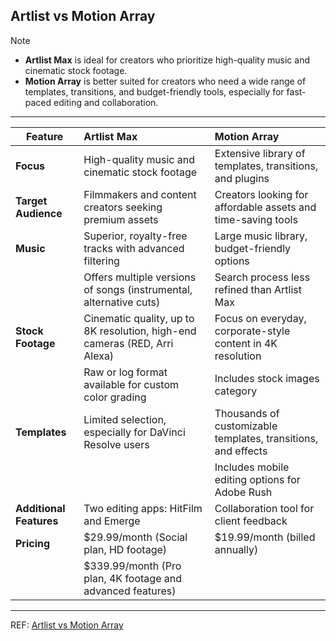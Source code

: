 
## Artlist vs Motion Array

> [!Note]
> -  **Artlist Max** is ideal for creators who prioritize high-quality music and cinematic stock footage.
> - **Motion Array** is better suited for creators who need a wide range of templates, transitions, and budget-friendly tools, especially for fast-paced editing and collaboration.

---

| **Feature**               | **Artlist Max**                                           | **Motion Array**                                      |
|---------------------------|:---------------------------------------------------------|:-----------------------------------------------------|
| **Focus**                 | High-quality music and cinematic stock footage           | Extensive library of templates, transitions, and plugins |
| **Target Audience**       | Filmmakers and content creators seeking premium assets   | Creators looking for affordable assets and time-saving tools |
| **Music**                 | Superior, royalty-free tracks with advanced filtering    | Large music library, budget-friendly options           |
|                           | Offers multiple versions of songs (instrumental, alternative cuts) | Search process less refined than Artlist Max            |
| **Stock Footage**         | Cinematic quality, up to 8K resolution, high-end cameras (RED, Arri Alexa) | Focus on everyday, corporate-style content in 4K resolution |
|                           | Raw or log format available for custom color grading     | Includes stock images category                        |
| **Templates**             | Limited selection, especially for DaVinci Resolve users | Thousands of customizable templates, transitions, and effects |
|                           |                                                          | Includes mobile editing options for Adobe Rush         |
| **Additional Features**   | Two editing apps: HitFilm and Emerge                     | Collaboration tool for client feedback                |
| **Pricing**               | $29.99/month (Social plan, HD footage)                   | $19.99/month (billed annually)                        |
|                           | $339.99/month (Pro plan, 4K footage and advanced features) |                                                       |


---

REF: [Artlist vs Motion Array](https://www.youtube.com/watch?v=2o4m4XCuecE)
